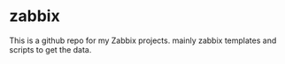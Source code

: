 # zabbix
This is a github repo for my Zabbix projects.
mainly zabbix templates and scripts to get the data.
